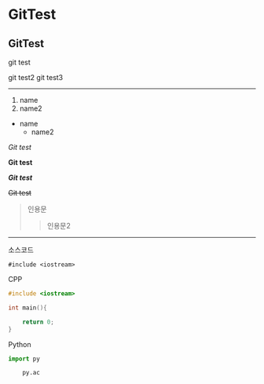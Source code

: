 # GitTest
## GitTest
git test

git test2
git test3

***

1. name
2. name2

- name
    - name2

*Git test*

**Git test**

***Git test***

~~Git test~~

> 인용문
>> 인용문2

***
소스코드

`#include <iostream>`

CPP
```cpp
#include <iostream>

int main(){

    return 0;
}
```

Python
```python
import py

    py.ac

```